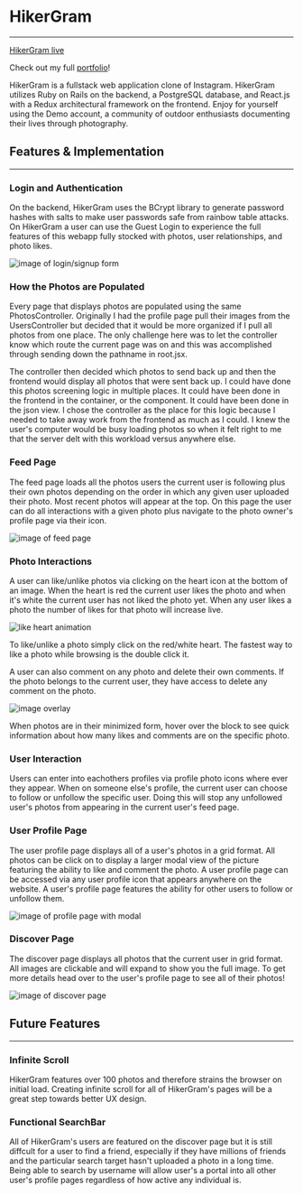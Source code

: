 # HikerGram

---

[HikerGram live](http://www.hikergram.com)

Check out my full [portfolio](http://www.davidkim.tech/)!

HikerGram is a fullstack web application clone of Instagram. HikerGram utilizes Ruby on Rails on the backend, a PostgreSQL database, and React.js with a Redux architectural framework on the frontend. Enjoy for yourself using the Demo account, a community of outdoor enthusiasts documenting their lives through photography.

## Features & Implementation

---

### Login and Authentication

On the backend, HikerGram uses the BCrypt library to generate password hashes with salts to make user passwords safe from rainbow table attacks. On HikerGram a user can use the Guest Login to experience the full features of this webapp fully stocked with photos, user relationships, and photo likes.

![image of login/signup form](https://github.com/skdkim/HikerGram/blob/master/docs/prm_photos/auth.png)

### How the Photos are Populated

Every page that displays photos are populated using the same PhotosController. Originally I had the profile page pull their images from the UsersController but decided that it would be more organized if I pull all photos from one place. The only challenge here was to let the controller know which route the current page was on and this was accomplished through sending down the pathname in root.jsx. 

The controller then decided which photos to send back up and then the frontend would display all photos that were sent back up. I could have done this photos screening logic in multiple places. It could have been done in the frontend in the container, or the component. It could have been done in the json view. I chose the controller as the place for this logic because I needed to take away work from the frontend as much as I could. I knew the user's computer would be busy loading photos so when it felt right to me that the server delt with this workload versus anywhere else.

### Feed Page

The feed page loads all the photos users the current user is following plus their own photos depending on the order in which any given user uploaded their photo. Most recent photos will appear at the top. On this page the user can do all interactions with a given photo plus navigate to the photo owner's profile page via their icon.

![image of feed page](https://github.com/skdkim/HikerGram/blob/master/docs/prm_photos/Screen%20Shot%202016-11-11%20at%2011.05.59%20AM.png)

### Photo Interactions

A user can like/unlike photos via clicking on the heart icon at the bottom of an image. When the heart is red the current user likes the photo and when it's white the current user has not liked the photo yet. When any user likes a photo the number of likes for that photo will increase live.

![like heart animation](https://github.com/skdkim/HikerGram/blob/master/docs/prm_photos/likeAnimation.png)

To like/unlike a photo simply click on the red/white heart. The fastest way to like a photo while browsing is the double click it.

A user can also comment on any photo and delete their own comments. If the photo belongs to the current user, they have access to delete any comment on the photo.

![image overlay](https://github.com/skdkim/HikerGram/blob/master/docs/prm_photos/imageOverlay.png)

When photos are in their minimized form, hover over the block to see quick information about how many likes and comments are on the specific photo.

### User Interaction

Users can enter into eachothers profiles via profile photo icons where ever they appear.
When on someone else's profile, the current user can choose to follow or unfollow the specific user. Doing this will stop any unfollowed user's photos from appearing in the current user's feed page. 

### User Profile Page

The user profile page displays all of a user's photos in a grid format. All photos can be click on to display a larger modal view of the picture featuring the ability to like and comment the photo. A user profile page can be accessed via any user profile icon that appears anywhere on the website. A user's profile page features the ability for other users to follow or unfollow them. 

![image of profile page with modal](https://github.com/skdkim/HikerGram/blob/master/docs/prm_photos/Screen%20Shot%202016-11-11%20at%2012.44.02%20PM.png)

### Discover Page

The discover page displays all photos that the current user in grid format.
All images are clickable and will expand to show you the full image. To get more details head over to the user's profile page to see all of their photos!

![image of discover page](https://github.com/skdkim/HikerGram/blob/master/docs/prm_photos/Screen%20Shot%202016-11-11%20at%2011.07.34%20AM.png)

## Future Features

---
### Infinite Scroll
HikerGram features over 100 photos and therefore strains the browser on initial load. Creating infinite scroll for all of HikerGram's pages will be a great step towards better UX design.

### Functional SearchBar
All of HikerGram's users are featured on the discover page but it is still diffcult for a user to find a friend, especially if they have millions of friends and the particular search target hasn't uploaded a photo in a long time. Being able to search by username will allow user's a portal into all other user's profile pages regardless of how active any individual is.
